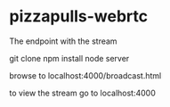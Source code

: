 # pizzapulls-webrtc

The endpoint with the stream

git clone
npm install
node server

browse to localhost:4000/broadcast.html

to view the stream go to localhost:4000